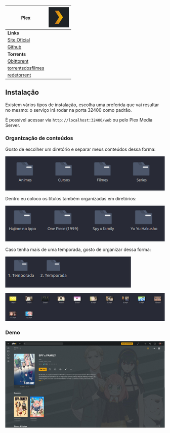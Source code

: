 |Plex|![plex-icon](/images/plex/icon.png)| 
|-|-|
|**Links**|
|[Site Oficial](https://www.plex.tv/)|
|[Github](https://github.com/plexinc)|
|**Torrents**|
|[Qbittorent](https://www.qbittorrent.org/download)|
|[torrentsdosfilmes](https://torrentsdosfilmes.to/)|
|[redetorrent](https://redetorrent.com/)|
## Instalação

Existem vários tipos de instalação, escolha uma preferida que vai resultar no mesmo: o serviço irá rodar na porta 32400 como padrão. 

É possível acessar via `http://localhost:32400/web` ou pelo Plex Media Server.

### Organização de conteúdos

Gosto de escolher um diretório e separar meus conteúdos dessa forma:

![diretorios-exemplo](/images/plex/image.png)

Dentro eu coloco os títulos também organizadas em diretórios:

![animes-exemplo](/images/plex/image-1.png)

Caso tenha mais de uma temporada, gosto de organizar dessa forma:

![temporadas-exemplo](/images/plex/image-2.png)

![episodios-exemplo](/images/plex/image-3.png)

### Demo

![demo-plex](/images/plex/image-4.png)
